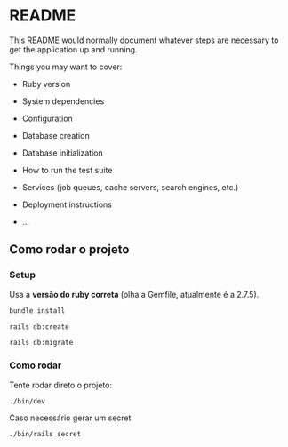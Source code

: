 # README

This README would normally document whatever steps are necessary to get the
application up and running.

Things you may want to cover:

- Ruby version

- System dependencies

- Configuration

- Database creation

- Database initialization

- How to run the test suite

- Services (job queues, cache servers, search engines, etc.)

- Deployment instructions

- ...

## Como rodar o projeto

### Setup

Usa a **versão do ruby correta** (olha a Gemfile, atualmente é a 2.7.5).

```bash
bundle install
```

```bash
rails db:create
```

```bash
rails db:migrate
```

### Como rodar

Tente rodar direto o projeto:

```bash
./bin/dev
```

Caso necessário gerar um secret

```bash
./bin/rails secret
```
